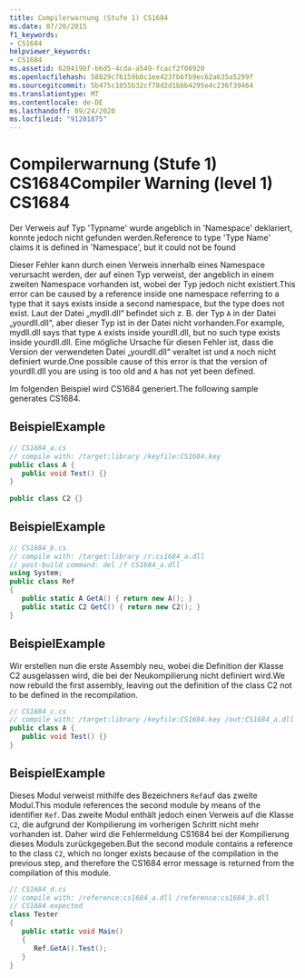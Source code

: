 ```yaml
---
title: Compilerwarnung (Stufe 1) CS1684
ms.date: 07/20/2015
f1_keywords:
- CS1684
helpviewer_keywords:
- CS1684
ms.assetid: 620419bf-b6d5-4cda-a549-fcacf2f08920
ms.openlocfilehash: 58829c76159b8c1ee423fb6fb9ec62a635a5299f
ms.sourcegitcommit: 5b475c1855b32cf78d2d1bbb4295e4c236f39464
ms.translationtype: MT
ms.contentlocale: de-DE
ms.lasthandoff: 09/24/2020
ms.locfileid: "91201875"
---
```

# <a name="compiler-warning-level-1-cs1684"></a><span data-ttu-id="e9de5-102">Compilerwarnung (Stufe 1) CS1684</span><span class="sxs-lookup"><span data-stu-id="e9de5-102">Compiler Warning (level 1) CS1684</span></span>

<span data-ttu-id="e9de5-103">Der Verweis auf Typ 'Typname' wurde angeblich in 'Namespace' deklariert, konnte jedoch nicht gefunden werden.</span><span class="sxs-lookup"><span data-stu-id="e9de5-103">Reference to type 'Type Name' claims it is defined in 'Namespace', but it could not be found</span></span>  
  
 <span data-ttu-id="e9de5-104">Dieser Fehler kann durch einen Verweis innerhalb eines Namespace verursacht werden, der auf einen Typ verweist, der angeblich in einem zweiten Namespace vorhanden ist, wobei der Typ jedoch nicht existiert.</span><span class="sxs-lookup"><span data-stu-id="e9de5-104">This error can be caused by a reference inside one namespace referring to a type that it says exists inside a second namespace, but the type does not exist.</span></span> <span data-ttu-id="e9de5-105">Laut der Datei „mydll.dll“ befindet sich z. B. der Typ `A` in der Datei „yourdll.dll“, aber dieser Typ ist in der Datei nicht vorhanden.</span><span class="sxs-lookup"><span data-stu-id="e9de5-105">For example, mydll.dll says that type `A` exists inside yourdll.dll, but no such type exists inside yourdll.dll.</span></span> <span data-ttu-id="e9de5-106">Eine mögliche Ursache für diesen Fehler ist, dass die Version der verwendeten Datei „yourdll.dll“ veraltet ist und `A` noch nicht definiert wurde.</span><span class="sxs-lookup"><span data-stu-id="e9de5-106">One possible cause of this error is that the version of yourdll.dll you are using is too old and `A` has not yet been defined.</span></span>  
  
 <span data-ttu-id="e9de5-107">Im folgenden Beispiel wird CS1684 generiert.</span><span class="sxs-lookup"><span data-stu-id="e9de5-107">The following sample generates CS1684.</span></span>  
  
## <a name="example"></a><span data-ttu-id="e9de5-108">Beispiel</span><span class="sxs-lookup"><span data-stu-id="e9de5-108">Example</span></span>  
  
```csharp  
// CS1684_a.cs  
// compile with: /target:library /keyfile:CS1684.key  
public class A {  
   public void Test() {}  
}  
  
public class C2 {}  
```  
  
## <a name="example"></a><span data-ttu-id="e9de5-109">Beispiel</span><span class="sxs-lookup"><span data-stu-id="e9de5-109">Example</span></span>  
  
```csharp  
// CS1684_b.cs  
// compile with: /target:library /r:cs1684_a.dll  
// post-build command: del /f CS1684_a.dll  
using System;  
public class Ref
{  
   public static A GetA() { return new A(); }  
   public static C2 GetC() { return new C2(); }  
}  
```  
  
## <a name="example"></a><span data-ttu-id="e9de5-110">Beispiel</span><span class="sxs-lookup"><span data-stu-id="e9de5-110">Example</span></span>  

 <span data-ttu-id="e9de5-111">Wir erstellen nun die erste Assembly neu, wobei die Definition der Klasse C2 ausgelassen wird, die bei der Neukompilierung nicht definiert wird.</span><span class="sxs-lookup"><span data-stu-id="e9de5-111">We now rebuild the first assembly, leaving out the definition of the class C2 not to be defined in the recompilation.</span></span>  
  
```csharp  
// CS1684_c.cs  
// compile with: /target:library /keyfile:CS1684.key /out:CS1684_a.dll  
public class A {  
   public void Test() {}  
}  
```  
  
## <a name="example"></a><span data-ttu-id="e9de5-112">Beispiel</span><span class="sxs-lookup"><span data-stu-id="e9de5-112">Example</span></span>  

 <span data-ttu-id="e9de5-113">Dieses Modul verweist mithilfe des Bezeichners `Ref`auf das zweite Modul.</span><span class="sxs-lookup"><span data-stu-id="e9de5-113">This module references the second module by means of the identifier `Ref`.</span></span> <span data-ttu-id="e9de5-114">Das zweite Modul enthält jedoch einen Verweis auf die Klasse `C2`, die aufgrund der Kompilierung im vorherigen Schritt nicht mehr vorhanden ist. Daher wird die Fehlermeldung CS1684 bei der Kompilierung dieses Moduls zurückgegeben.</span><span class="sxs-lookup"><span data-stu-id="e9de5-114">But the second module contains a reference to the class `C2`, which no longer exists because of the compilation in the previous step, and therefore the CS1684 error message is returned from the compilation of this module.</span></span>  
  
```csharp  
// CS1684_d.cs  
// compile with: /reference:cs1684_a.dll /reference:cs1684_b.dll  
// CS1684 expected  
class Tester  
{  
   public static void Main()  
   {  
      Ref.GetA().Test();  
   }  
}  
```
